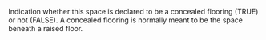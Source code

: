 Indication whether this space is declared to be a concealed flooring (TRUE) or not (FALSE). A concealed flooring is normally meant to be the space beneath a raised floor.